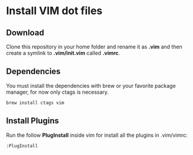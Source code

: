 # Install VIM dot files

## Download

Clone this repository in your home folder and rename it as **.vim** and then create a symlink to **.vim/init.vim** called **.vimrc**.

## Dependencies

You must install the dependencies with brew or your favorite package manager, for now only ctags is necessary.

    brew install ctags vim

## Install Plugins

Run the follow **PlugInstall** inside vim for install all the plugins in .vim/vimrc:

    :PlugInstall
